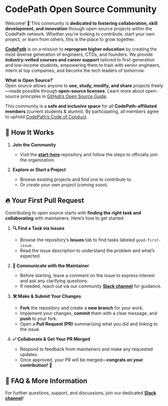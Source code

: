 # CodePath Open Source Community

Welcome! 👋 This community is **dedicated to fostering collaboration, skill development, and innovation** through open-source projects within the CodePath network. Whether you're looking to contribute, start your own project, or learn from others, this is the place to grow together.

[**CodePath**](https://www.codepath.org/) is on a mission to **reprogram higher education** by creating the most diverse generation of engineers, CTOs, and founders. We provide **industry-vetted courses and career support** tailored to first-generation and low-income students, empowering them to train with senior engineers, intern at top companies, and become the tech leaders of tomorrow.

**What is Open Source?**  
Open source allows anyone to **use, study, modify, and share** projects freely—made possible through **open-source licenses**. Learn more about open-source principles in [GitHub’s Open Source Guide](https://opensource.guide/starting-a-project/).

This community is a **safe and inclusive space** for all **CodePath-affiliated members** (current students & alumni). By participating, all members agree to uphold [CodePath’s Code of Conduct](https://www.codepath.org/code-of-conduct_students).

## 🚀 How It Works  

1. **Join the Community**  
   - Visit the [**start-here**]() repository and follow the steps to officially join the organization.  

2. **Explore or Start a Project**  
   - Browse existing projects and find one to contribute to.  
   - Or _create your own project_ (_coming soon_).  

## 🔥 Your First Pull Request  

Contributing to open source starts with **finding the right task and collaborating** with maintainers. Here’s how to get started:

1. **🔍 Find a Task via Issues**  
   - Browse the repository’s **Issues** tab to find tasks labeled `good-first-issue`.  
   - Read the issue description to understand the problem and what’s expected.  

2. **💬 Communicate with the Maintainer**  
   - Before starting, leave a comment on the issue to express interest and ask any clarifying questions.  
   - If needed, reach out via our community **[Slack channel]()** for guidance.  

3. **🛠️ Make & Submit Your Changes**  
   - **Fork** the repository and create a **new branch** for your work.  
   - Implement your changes, **commit** them with a clear message, and **push** to your fork.  
   - Open a **Pull Request (PR)** summarizing what you did and linking to the issue.  

4. **✅ Collaborate & Get Your PR Merged**  
   - Respond to feedback from maintainers and make any requested updates.  
   - Once approved, your PR will be merged—**congrats on your contribution!** 🎉  

## 📌 FAQ & More Information  

For further questions, support, and discussions, join our dedicated **[Slack channel]()**!  
